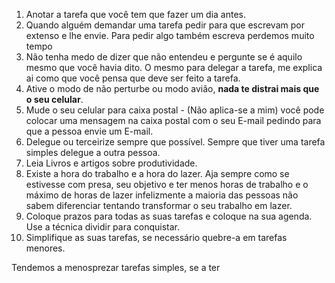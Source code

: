 1. Anotar a tarefa que você tem que fazer um dia antes.
2. Quando alguém demandar uma tarefa pedir para que escrevam por extenso e lhe envie. Para pedir algo também escreva perdemos muito tempo 
3. Não tenha medo de dizer que não entendeu e pergunte se é aquilo mesmo que você havia dito. O mesmo para delegar a tarefa, me explica ai como que você pensa que deve ser feito a tarefa.
4. Ative o modo de não perturbe ou modo avião, **nada te distrai mais que o seu celular**.
5. Mude o seu celular para caixa postal - (Não aplica-se a mim) você pode colocar uma mensagem na caixa postal com o seu E-mail pedindo para que a pessoa envie um E-mail.
6. Delegue ou terceirize sempre que possível. Sempre que tiver uma tarefa simples delegue a outra pessoa.
7. Leia Livros e artigos sobre produtividade.
8. Existe a hora do trabalho e a hora do lazer. Aja sempre como se estivesse com presa, seu objetivo e ter menos horas de trabalho e o máximo de horas de lazer infelizmente a maioria das pessoas não sabem diferenciar tentando transformar o seu trabalho em lazer. 
9. Coloque prazos para todas as suas tarefas e coloque na sua agenda. Use a técnica dividir para conquistar.
10. Simplifique as suas tarefas, se necessário quebre-a em tarefas menores.

Tendemos a menosprezar tarefas simples, se a ter